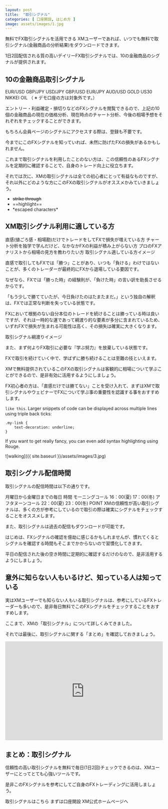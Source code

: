 ```yaml
---
layout: post
title:  "取引シグナル"
categories: [ 口座開設, はじめ方 ]
image: assets/images/1.jpg
---
```

無料でFX取引シグナルを活用できる
XMユーザーであれば、いつでも無料で取引シグナル(金融商品の分析結果)をダウンロードできます。

1日2回配信される質の高いデイリーFX取引シグナルでは、10の金融商品のシグナルが提供されます。


## 10の金融商品取引シグナル

EUR/USD
GBP/JPY
USD/JPY
GBP/USD
EUR/JPY
AUD/USD
GOLD
US30
NIKKEI
OIL
（ ※ デモ口座の方は対象外です。）

エントリー・利益確定・損切りなどのFXシグナルを閲覧できるので、上記の10個の金融商品の現在の価格分析、現在時点のチャート分析、今後の相場予想をそれぞれをチェックすることができます。

もちろん会員ページのシグナルにアクセスする際は、登録も不要です。

今までにこのFXシグナルを知っていれば、未然に防げたFXの損失があるかもしれません。

これまで取引シグナルを利用したことのない方は、この信頼性のあるFXシグナルを定期的に確認することで、自身のトレード向上に役立ちます。

それでは次に、XMの取引シグナルは全ての初心者にとって有益なものですが、それ以外にどのような方にこのFXの取引シグナルがオススメかみていきましょう。

+ ~~strike through~~
+ ==highlight==
+ \*escaped characters\*


## XM取引シグナル利用に適している方

直感(値ごろ感・相場勘)だけでトレードをしてFXで損失が増えている方
チャート分析を独学で学んだけど、なかなかFXの利益が積み上がらない方
プロのFXアナリストから相場の見方を教わりたい方
取引シグナル適している方イメージ

直感で取引してもFXでは「勝つ」ことがあり、いつも「負ける」わけではないことが、多くのトレーダーが最終的にFXから退場している要因です。

なぜなら、FXでは「勝った時」の経験則が、「負けた時」の言い訳を助長させるからです。

「もう少しで勝てていたが、今日負けたのはたまたまだ。」という独自の解釈は、FXでは正常な判断を失っている状態です。

FXにおいて根拠のない自分本位のトレードを続けることは勝っている時は良いですが、それは一時的な運であって綱渡り的な要素が多分に含まれているため、いずれFXで損失が生まれる可能性は高く、その損失は確実に大きくなります。

取引シグナル綱渡りイメージ

また、まず何よりFX取引に必要な『学ぶ努力』を放棄している状態です。

FXで取引を続けていく中で、学ばずに勝ち続けることは至難の技といえます。

XMで無料提供されているこのFXの取引シグナルは客観的に相場について学ぶことができるので、是非有効に活用するようにしましょう。

FX初心者の方は、「直感だけでは勝てない」ことを受け入れて、まずはXMで取引シグナルやウェビナーでFXについて学ぶ事の重要性を認識する事をおすすめします。


 `like this`. Larger snippets of code can be displayed across multiple lines using triple back ticks:

```
.my-link {
    text-decoration: underline;
}
```

If you want to get really fancy, you can even add syntax highlighting using Rouge.


![walking]({{ site.baseurl }}/assets/images/3.jpg)

## 取引シグナル配信時間

取引シグナルの配信時間は以下の通りです。

月曜日から金曜日までの毎日	時間
モーニングコール	16：00(夏)
17：00(冬)
アフタヌーンコール	22：00(夏)
23：00(冬)
POINT
XMの信頼性が高い取引シグナルは、多くの方が参考にしているので取引の際は確実にシグナルをチェックすることをオススメします。

また、取引シグナルは過去の配信もダウンロードが可能です。

はじめは、FXシグナルの確認を億劫に感じるかもしれませんが、慣れてくるとシグナルを確認する時間もそこまでかからないので習慣化してきます。

平日の配信された後の空き時間に定期的に確認するだけのなので、是非活用するようにしましょう。

## 意外に知らない人もいるけど、知っている人は知っている

実はXMユーザーでも知らない人もいる取引シグナルは、参考にしているFXトレーダーも多いので、是非毎日無料でこのFXシグナルをチェックすることをおすすめします。

ここまで、XMの「取引シグナル」について詳しくみてきました。

それでは最後に、取引シグナルに関する「まとめ」を確認しておきましょう。

<p><iframe style="width:100%;" height="315" src="https://www.youtube.com/embed/Cniqsc9QfDo?rel=0&amp;showinfo=0" frameborder="0" allowfullscreen></iframe></p>




## まとめ：取引シグナル

信頼性の高い取引シグナルを無料で毎日(1日2回)チェックできるのは、XMユーザーにとってとても心強いツールです。

是非このFXシグナルを参考にしてご自身のFXトレーディングに活用しましょう。

取引シグナルはこちら
まずは口座開設
XM公式ホームページへ